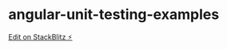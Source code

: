 # angular-unit-testing-examples

[Edit on StackBlitz ⚡️](https://stackblitz.com/edit/angular-unit-testing-examples)